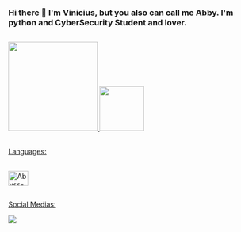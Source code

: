 ### Hi there 👋 I'm Vinicius, but you also can call me Abby. I'm python and CyberSecurity Student and lover.

<!--
**FromAbbys/FromAbbys** is a ✨ _special_ ✨ repository because its `README.md` (this file) appears on your GitHub profile.

Here are some ideas to get you started:

- 🔭 I’m currently working on ...
- 🌱 I’m currently learning ...
- 👯 I’m looking to collaborate on ...
- 🤔 I’m looking for help with ...
- 💬 Ask me about ...
- 📫 How to reach me: ...
- 😄 Pronouns: ...
- ⚡ Fun fact: ...
-->

##
<div>
   <a href="https://beacons.ai/FromAbbys">
   <img height="180cm" src="https://github-readme-stats.vercel.app/api?username=FromAbbys&show_icons=true&theme=dracula&include_all_commits=true&count_private=true"/>
   <img height="90cm" src="https://github-readme-stats.vercel.app/api/top-langs/?username=FromAbbys&layout=compact&langs_count=16&theme=dracula"/>
</div>


##

Languages:

<div style="display: inline_block"><br>
   <img align="center" alt="Abyss-Python" height="30" width="40" src="https://cdn.jsdelivr.net/gh/devicons/devicon/icons/python/python-original.svg" />
</div>

##

Social Medias:

<div>
   <a href="https://www.linkedin.com/in/pinnacle-ltda/" target="_blank"><img src="https://img.shields.io/badge/LinkedIn-0077B5?style=for-the-badge&logo=linkedin&logoColor=white" target="_blank"></a>
   
  
